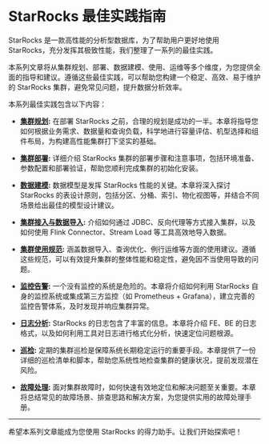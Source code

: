 # StarRocks 最佳实践指南

StarRocks 是一款高性能的分析型数据库，为了帮助用户更好地使用 StarRocks，充分发挥其极致性能，我们整理了一系列的最佳实践。

本系列文章将从集群规划、部署、数据建模、使用、运维等多个维度，为您提供全面的指导和建议。遵循这些最佳实践，可以帮助您构建一个稳定、高效、易于维护的 StarRocks 集群，避免常见问题，提升数据分析效率。

本系列最佳实践包含以下内容：

*   **[集群规划](./using_starrocks/cluster-planning.md):** 在部署 StarRocks 之前，合理的规划是成功的一半。本章将指导您如何根据业务需求、数据量和查询负载，科学地进行容量评估、机型选择和组件布局，为构建高性能集群打下坚实的基础。

*   **[集群部署](./deployment/deployment.md):** 详细介绍 StarRocks 集群的部署步骤和注意事项，包括环境准备、参数配置和部署验证，帮助您顺利完成集群的初始化安装。

*   **[数据建模](./using_starrocks/modeling.md):** 数据模型是发挥 StarRocks 性能的关键。本章将深入探讨 StarRocks 的表设计原则，包括分区、分桶、索引、物化视图等，并结合不同场景给出最佳的模型设计建议。

*   **[集群接入与数据导入](./using_starrocks/connector.md):** 介绍如何通过 JDBC、反向代理等方式接入集群，以及如何使用 Flink Connector、Stream Load 等工具高效地导入数据。

*   **[集群使用规范](./using_starrocks/usage.md):** 涵盖数据导入、查询优化、例行运维等方面的使用建议。遵循这些规范，可以有效提升集群的整体性能和稳定性，避免因不当使用导致的问题。

*   **[监控告警](./Monitor/monitoring.md):** 一个没有监控的系统是危险的。本章将介绍如何利用 StarRocks 自身的监控系统或集成第三方监控（如 Prometheus + Grafana），建立完善的监控告警体系，及时发现并响应集群异常。

*   **[日志分析](./Monitor/logs.md):** StarRocks 的日志包含了丰富的信息。本章将介绍 FE、BE 的日志格式，以及如何利用工具对日志进行格式化分析，快速定位问题根源。

*   **[巡检](./Monitor/inspection.md):** 定期的集群巡检是保障系统长期稳定运行的重要手段。本章提供了一份详细的巡检清单和脚本，帮助您系统性地检查集群的健康状况，提前发现潜在风险。

*   **[故障处理](./troubleshooting/troubleshooting.md):** 面对集群故障时，如何快速有效地定位和解决问题至关重要。本章将总结常见的故障场景、排查思路和解决方案，为您提供实用的故障处理手册。

---

希望本系列文章能成为您使用 StarRocks 的得力助手。让我们开始探索吧！
